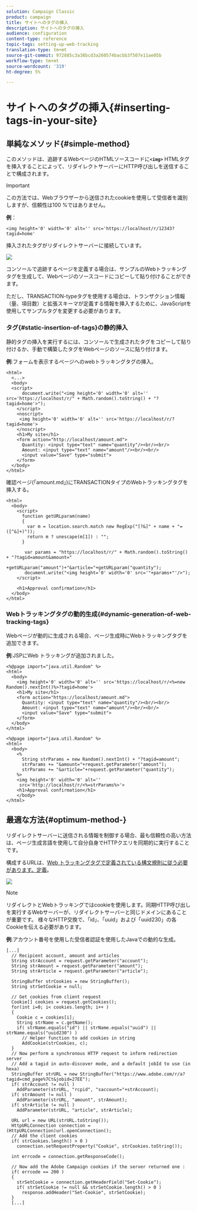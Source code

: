 ```yaml
---
solution: Campaign Classic
product: campaign
title: サイトへのタグの挿入
description: サイトへのタグの挿入
audience: configuration
content-type: reference
topic-tags: setting-up-web-tracking
translation-type: tm+mt
source-git-commit: 972885c3a38bcd3a260574bacbb3f507e11ae05b
workflow-type: tm+mt
source-wordcount: '319'
ht-degree: 5%

---
```



# サイトへのタグの挿入{#inserting-tags-in-your-site}

## 単純なメソッド{#simple-method}

このメソッドは、追跡するWebページのHTMLソースコードに&#x200B;**`<img>`** HTMLタグを挿入することによって、リダイレクトサーバーにHTTP呼び出しを送信することで構成されます。

>[!IMPORTANT]
>
>この方法では、Webブラウザーから送信されたcookieを使用して受信者を識別しますが、信頼性は100 %ではありません。

**例**：

```
<img height='0' width='0' alt='' src='https://localhost/r/12343?tagid=home'
```

挿入されたタグがリダイレクトサーバーに接続しています。

![](assets/d_ncs_integration_webtracking_structure2.png)

コンソールで追跡するページを定義する場合は、サンプルのWebトラッキングタグを生成して、Webページのソースコードにコピーして貼り付けることができます。

ただし、TRANSACTION-typeタグを使用する場合は、トランザクション情報（量、項目数）と拡張スキーマが定義する情報を挿入するために、JavaScriptを使用してサンプルタグを変更する必要があります。

### タグ{#static-insertion-of-tags}の静的挿入

静的タグの挿入を実行するには、コンソールで生成されたタグをコピーして貼り付けるか、手動で構築したタグをWebページのソースに貼り付けます。

**例**:フォームを表示するページへのwebトラッキングタグの挿入。

```
<html>
  <...>
  <body>
  <script>
      document.write("<img height='0' width='0' alt='' src='https://localhost/r/" + Math.random().toString() + "?tagid=home'>");
    </script>
    <noscript>
     <img height='0' width='0' alt='' src='https://localhost/r/?tagid=home'>
    </noscript>
    <h1>My site</h1>
    <form action="http://localhost/amount.md">
      Quantity: <input type="text" name="quantity"/><br/><br/>
      Amount: <input type="text" name="amount"/><br/><br/>
      <input value="Save" type="submit">
    </form>
  </body>
</html>
```

確認ページ(「amount.md」)にTRANSACTIONタイプのWebトラッキングタグを挿入する。

```
<html>
  <body>
    <script>
      function getURLparam(name) 
      {
        var m = location.search.match new RegExp("[?&]" + name + "=([^&]+)"));
        return m ? unescape(m[1]) : "";
      }
 
       var params = "https://localhost/r/" + Math.random().toString() + "?tagid=amount&amount="
                      +getURLparam("amount")+"&article="+getURLparam("quantity");
       document.write("<img height='0' width='0' src='"+params+"'/>");
    </script>

    <h1>Approval confirmation</h1>
  </body>
</html>
```

### Webトラッキングタグの動的生成{#dynamic-generation-of-web-tracking-tags}

Webページが動的に生成される場合、ページ生成時にWebトラッキングタグを追加できます。

**例**:JSPにWeb トラッキングが追加されました。

```
<%@page import="java.util.Random" %>
<html>
  <body>
    <img height='0' width='0' alt='' src='https://localhost/r/<%=new Random().nextInt()%>?tagid=home'>
    <h1>My site</h1>
    <form action="https://localhost/amount.md">
      Quantity: <input type="text" name="quantity"/><br/><br/>
      Amount: <input type="text" name="amount"/><br/><br/>
      <input value="Save" type="submit">
    </form>
  </body>
</html>
```

```
<%@page import="java.util.Random" %>
<html>
  <body>
    <%  
      String strParams = new Random().nextInt() + "?tagid=amount";
      strParams += "&amount="+request.getParameter("amount");
      strParams += "&article="+request.getParameter("quantity");
    %>
    <img height='0' width='0' alt=''
     src='http://localhost/r/<%=strParams%>'>
    <h1>Approval confirmation</h1>
    </body>
</html>
```

## 最適な方法{#optimum-method-}

リダイレクトサーバーに送信される情報を制御する場合、最も信頼性の高い方法は、ページ生成言語を使用して自分自身でHTTPクエリを同期的に実行することです。

構成するURLは、[Web トラッキングタグで定義されている構文規則に従う必要があります。定義](../../configuration/using/web-tracking-tag--definition.md)。

![](assets/d_ncs_integration_webtracking_structure3.png)

>[!NOTE]
>
>リダイレクトとWebトラッキングではcookieを使用します。同期HTTP呼び出しを実行するWebサーバーが、リダイレクトサーバーと同じドメインにあることが重要です。 様々なHTTP交換で、「id」、「uuid」および「uuid230」の各Cookieを伝える必要があります。

**例**:アカウント番号を使用した受信者認証を使用したJavaでの動的な生成。

```
[...]
  // Recipient account, amount and articles
  String strAccount = request.getParameter("account");
  String strAmount = request.getParameter("amount");
  String strArticle = request.getParameter("article");

  StringBuffer strCookies = new StringBuffer();
  String strSetCookie = null;

  // Get cookies from client request
  Cookie[] cookies = request.getCookies();
  for(int i=0; i< cookies.length; i++ )
  {
    Cookie c = cookies[i];
    String strName = c.getName();
    if( strName.equals("id") || strName.equals("uuid") || strName.equals("uuid230") )
      // Helper function to add cookies in string
      AddCookie(strCookies, c);
  }
  // Now perform a synchronous HTTP request to inform redirection server
  // Add a tagid in auto-discover mode, and a default jobId to use (in hexa)
  StringBuffer strURL = new StringBuffer("https://www.adobe.com/r/a?tagid=cmd_page%7Ct&jobid=27EE");
  if( strAccount != null )
    AddParameter(strURL, "rcpid", "saccount="+strAccount);
  if( strAmount != null )
    AddParameter(strURL, "amount", strAmount);
  if( strArticle != null )
    AddParameter(strURL, "article", strArticle);
  
  URL url = new URL(strURL.toString());
  HttpURLConnection connection = (HttpURLConnection)url.openConnection();
  // Add the client cookies
  if( strCookies.length() > 0 )
    connection.setRequestProperty("Cookie", strCookies.toString());

  int errcode = connection.getResponseCode();

  // Now add the Adobe Campaign cookies if the server returned one :
  if( errcode == 200 )
  {
    strSetCookie = connection.getHeaderField("Set-Cookie");
    if( strSetCookie != null && strSetCookie.length() > 0 )
      response.addHeader("Set-Cookie", strSetCookie);
  }
  [...]
```

